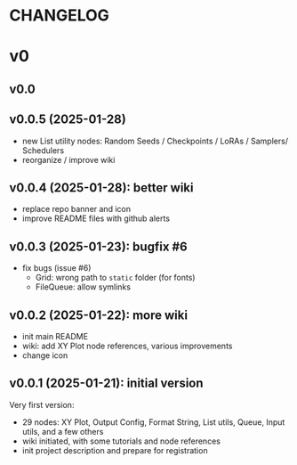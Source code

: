 # CHANGELOG

# v0

## v0.0

## v0.0.5 (2025-01-28)

- new List utility nodes: Random Seeds / Checkpoints / LoRAs / Samplers/ Schedulers
- reorganize / improve wiki

## v0.0.4 (2025-01-28): better wiki

- replace repo banner and icon
- improve README files with github alerts

## v0.0.3 (2025-01-23): bugfix #6

- fix bugs (issue #6)
  - Grid: wrong path to `static` folder (for fonts)
  - FileQueue: allow symlinks

## v0.0.2 (2025-01-22): more wiki

- init main README
- wiki: add XY Plot node references, various improvements
- change icon

## v0.0.1 (2025-01-21): initial version

Very first version:

- 29 nodes: XY Plot, Output Config, Format String, List utils, Queue, Input utils, and a few others
- wiki initiated, with some tutorials and node references
- init project description and prepare for registration
